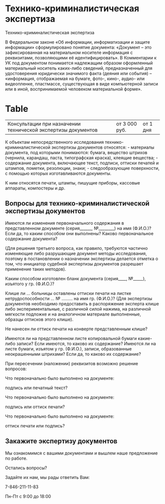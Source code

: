 # Технико-криминалистическая экспертиза

Технико-криминалистическая экспертиза



В Федеральном законе «Об информации, информатизации и защите информации» сформулировано понятие документа: «Документ – это зафиксированная на материальном носителе информация с реквизитами, позволяющими её идентифицировать». В Комментарии к УК под документом понимается надлежащим образом оформленный материальный носитель каких-либо сведений, предназначенный для удостоверения юридически значимого факта (деяния или события) – «информация, отображаемая на бумаге, фото-, кино-, аудио- или видеопленке, пластмассе, существующая в виде компьютерной записи или в иной, воспринимаемой человеком материальной форме».
# Table
<table>
<tbody>
<tr>
<td>Консультации при назначении технической экспертизы документов</td>
<td>от 3 000 руб.</td>
<td>от 1 дня</td>
</tr>
</tbody>
</table>

К объектам непосредственного исследования технико-криминалистической экспертизы документов относятся: - материалы документа, под которыми понимаются: бумага, вещество штрихов (чернила, карандаш, паста, типографская краска), клеящие вещества; - содержание документа, включающее текст, подписи, оттиски печатей и штампов, пометки, резолюции, знаки; - следообразующие поверхности, с помощью которых изготавливаются документы.

К ним относятся печати, штампы, пишущие приборы, кассовые аппараты, компостеры и др.
## Вопросы для технико-криминалистической экспертизы документов

Имеются ли изменения первоначального содержания в представленном документе (серия______, №________) на имя (Ф.И.О.)?
Если да, то каким способом они выполнены?
Каково первоначальное содержание документа?


(Для решения третьего вопроса, как правило, требуются частично изменяющие либо разрушающие документ методы исследования, поэтому в постановлении о назначении экспертизы делается отметка о том, что инициатор судебной экспертизы документов разрешает применение таких методов).

Каким способом изготовлен бланк документа (серия____, №_____), изъятого у гр. (Ф.И.О.)?

Клише ли … больницы оставлены оттиски печати на листке нетрудоспособности … № ……… на имя гр. (Ф.И.О.)? (Для экспертизы документов необходимо предоставить в распоряжение эксперта клише либо экспериментальные, с различной силой нажима, на различной мягкости подложке и на аналогичном материале выполненные, образцы оттисков этого клише).

Не нанесен ли оттиск печати на конверте представленным клише?

Имеются ли на представленном листе копировальной бумаги какие-либо записи?
Если имеются, то каково их содержание?
Имеются ли на листе бумаги, изъятом у гр. (Ф.И.О.), записи, образованные неокрашенными штрихами?
Если да, то каково их содержание?


При пересечении (наложении) реквизитов возможно решение вопросов:

Что первоначально было выполнено на документе:

подпись или печатный текст?

Что первоначально было выполнено на документе:

подпись или оттиск печати?

Что первоначально было выполнено на документе:

оттиск печати или подпись?
## Закажите экспертизу документов

Мы ознакомимся с вашими документами и вышлем наше предложение по работе.

Остались вопросы?

Задайте их нам, мы рады ответить Вам:

7-846-211-11-83

Пн-Пт с 9:00 до 18:00